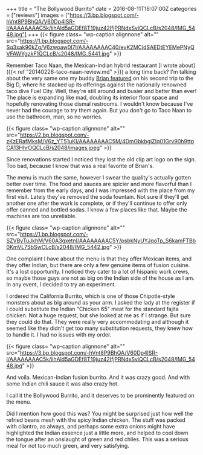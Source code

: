 +++
title = "The Bollywood Burrito"
date = 2016-08-11T16:07:00Z
categories = ["reviews"]
images = ["https://3.bp.blogspot.com/-hVnt8P9BhQA/V60Dp4lSR-I/AAAAAAAAC5k/iihAld5aGDEf8T19juz42IfjPRNdxSviQCLcB/s2048/IMG_5448.jpg"]
+++
{{< figure class= "wp-caption alignnone" alt="" src="https://1.bp.blogspot.com/-Sq3xak90kZg/V6zwoaw0I7I/AAAAAAAAC40/evK2MCidSAEDtEYEMePNyQVFAWYgzkF1QCLcB/s2048/IMG_5441.jpg" >}}

Remember Taco Naan, the Mexican-Indian hybrid restaurant [I wrote about]({{< ref "20140226-taco-naan-review.md" >}}) a long time back? I'm talking about the very same one my buddy [Brian featured](http://www.reviewtheworld.com/2015/03/texas-taco-challenge-taco-naan-vs-fuel.html) on his second trip to the Big D, where he stacked up its offerings against the nationally renowned taco dive Fuel City. Well, they're still around and busier and better than ever! The place is expanding like mad, doubling its interior floor space and hopefully renovating those dismal restrooms. I wouldn't know because I've never had the courage to try them again. But you don't go to Taco Naan to use the bathroom, man, so no worries.

<!--more-->

{{< figure class= "wp-caption alignnone" alt="" src="https://2.bp.blogspot.com/-zKzERafMksM/V6z_YT51uKI/AAAAAAAAC5M/4DmGbkbgiZIq01Grv90h9ttpCA13HhrOQCLcB/s2048/images.jpeg" >}}

Since renovations started I noticed they lost the old clip art logo on the sign. Too bad, because I know that was a real favorite of Brian's.

The menu is much the same, however I swear the quality's actually gotten better over time. The food and sauces are spicier and more flavorful than I remember from the early days, and I was impressed with the place from my first visit. Lately they've removed the soda fountain. Not sure if they'll get another one after the work is complete, or if they'll continue to offer only offer canned and bottled sodas. I know a few places like that. Maybe the machines are too unreliable. 

{{< figure class= "wp-caption alignnone" alt="" src="https://1.bp.blogspot.com/-SZVByTuJkhM/V60A3gxetnI/AAAAAAAAC5Y/psbkNyUYJqoTp_S6kamFTBb0KmVL7SbSwCLcB/s2048/IMG_5442.jpg" >}}

One complaint I have about the menu is that they offer Mexican items, and they offer Indian, but there are only a few genuine items of fusion cuisine. It's a lost opportunity. I noticed they cater to a lot of hispanic work crews, so maybe those guys are not as big on the Indian side of the house as I am. In any event, I decided to try an experiment.

I ordered the California Burrito, which is one of those Chipotle-style monsters about as big around as your arm. I asked the lady at the register if I could substitute the Indian "Chicken 65" meat for the standard fajita chicken. Not a huge request, but she looked at me as if I strange. But sure they could do that. They were really very accommodating and although it seemed like they didn't get too many substitution requests, they knew how to handle it. I had no issues with my order.

{{< figure class= "wp-caption alignnone" alt="" src="https://3.bp.blogspot.com/-hVnt8P9BhQA/V60Dp4lSR-I/AAAAAAAAC5k/iihAld5aGDEf8T19juz42IfjPRNdxSviQCLcB/s2048/IMG_5448.jpg" >}}

And voila. Mexican-Indian fusion burrito. And it was crazy good. And with some Indian chili sauce it was also crazy hot. 

I call it the Bollywood Burrito, and it deserves to be prominently featured on the menu.

Did I mention how good this was? You might be surprised just how well the refried beans mesh with the spicy Indian chicken. The stuff was packed with cilantro, as always, and perhaps some extra onions might have highlighted the Indian essence just a little more, and helped to cool down the tongue after an onslaught of green and red chiles. This was a serious meal for not too much green, and very satisfying.
